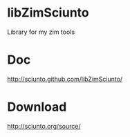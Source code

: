 libZimSciunto
=============

Library for my zim tools


Doc
===

http://sciunto.github.com/libZimSciunto/


Download
========

http://sciunto.org/source/

